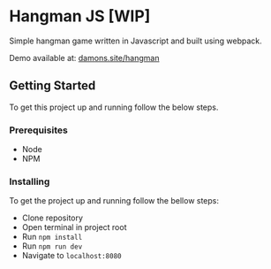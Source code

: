 # Hangman JS [WIP]
Simple hangman game written in Javascript and built using webpack.

Demo available at: [damons.site/hangman](https://damons.site/hangman)

## Getting Started

To get this project up and running follow the below steps.

### Prerequisites

- Node
- NPM

### Installing

To get the project up and running follow the bellow steps:

- Clone repository
- Open terminal in project root
- Run `npm install`
- Run `npm run dev`
- Navigate to `localhost:8080`
